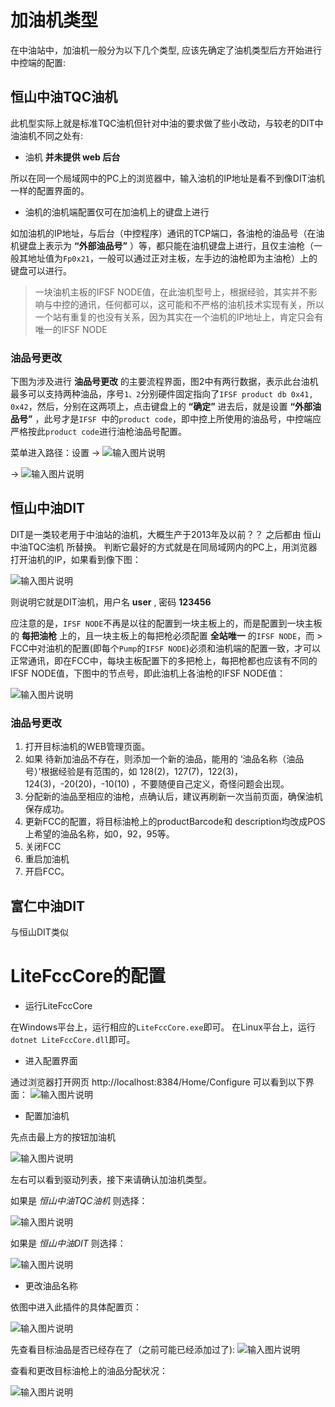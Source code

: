 # 加油机类型
在中油站中，加油机一般分为以下几个类型, 应该先确定了油机类型后方开始进行中控端的配置:
## 恒山中油TQC油机

此机型实际上就是标准TQC油机但针对中油的要求做了些小改动，与较老的DIT中油油机不同之处有:
- 油机 **并未提供 web 后台**

所以在同一个局域网中的PC上的浏览器中，输入油机的IP地址是看不到像DIT油机一样的配置界面的。
- 油机的油机端配置仅可在加油机上的键盘上进行

如加油机的IP地址，与后台（中控程序）通讯的TCP端口，各油枪的油品号（在油机键盘上表示为 **“外部油品号”** ）等，都只能在油机键盘上进行，且仅主油枪（一般其地址值为`Fp0x21`，一般可以通过正对主板，左手边的油枪即为主油枪）上的键盘可以进行。


> 一块油机主板的IFSF NODE值，在此油机型号上，根据经验，其实并不影响与中控的通讯，任何都可以，这可能和不严格的油机技术实现有关，所以一个站有重复的也没有关系，因为其实在一个油机的IP地址上，肯定只会有唯一的IFSF NODE

### 油品号更改

下图为涉及进行 **油品号更改** 的主要流程界面，图2中有两行数据，表示此台油机最多可以支持两种油品，序号`1、2`分别硬件固定指向了`IFSF product db 0x41, 0x42`，然后，分别在这两项上，点击键盘上的 **“确定”** 进去后，就是设置 **“外部油品号”** ，此号才是`IFSF `中的`product code`，即中控上所使用的油品号，中控端应严格按此`product code`进行油枪油品号配置。

菜单进入路径：设置 -> ![输入图片说明](../images/image.png)  

->  ![输入图片说明](../images/config_dit_pump2.png)



## 恒山中油DIT
DIT是一类较老用于中油站的油机，大概生产于2013年及以前？？ 之后都由 恒山中油TQC油机 所替换。
判断它最好的方式就是在同局域网内的PC上，用浏览器打开油机的IP，如果看到像下图：

![输入图片说明](../images/ditpump_config_pumpwebconfig.png) 

则说明它就是DIT油机，用户名 **user** , 密码 **123456** 

应注意的是，`IFSF NODE`不再是以往的配置到一块主板上的，而是配置到一块主板的 **每把油枪** 上的，且一块主板上的每把枪必须配置 **全站唯一** 的`IFSF NODE`，而 > FCC中对油机的配置(即每个`Pump`的`IFSF NODE`)必须和油机端的配置一致，才可以正常通讯，即在FCC中，每块主板配置下的多把枪上，每把枪都也应该有不同的IFSF NODE值，下图中的节点号，即此油机上各油枪的IFSF NODE值：
 
![输入图片说明](../images/ditpump_config_check_nodevalue.png)

### 油品号更改
1. 打开目标油机的WEB管理页面。   
2. 如果 待新加油品不存在，则添加一个新的油品，能用的 ‘油品名称（油品号）’根据经验是有范围的，如 128(2)，127(7)，122(3)，124(3)，-20(20)，-10(10) ，不要随便自己定义，奇怪问题会出现。     
3. 分配新的油品至相应的油枪，点确认后，建议再刷新一次当前页面，确保油机保存成功。
4. 更新FCC的配置，将目标油枪上的productBarcode和 description均改成POS上希望的油品名称，如0，92，95等。    
5. 关闭FCC    
6. 重启加油机    
7. 开启FCC。

## 富仁中油DIT
与恒山DIT类似
 
# LiteFccCore的配置
- 运行LiteFccCore

在Windows平台上，运行相应的`LiteFccCore.exe`即可。
在Linux平台上，运行`dotnet LiteFccCore.dll`即可。
- 进入配置界面

通过浏览器打开网页 http://localhost:8384/Home/Configure 可以看到以下界面：
![输入图片说明](../images/litefcccore_configUI_indexpage.png)

- 配置加油机

先点击最上方的按钮加油机


![输入图片说明](../images/litefcccore_configui_select_tag_pump.png)

左右可以看到驱动列表，接下来请确认加油机类型。

如果是  _恒山中油TQC油机_  则选择：

![输入图片说明](../images/litefcccore_configui_select_hs_tqc_pump.png)

如果是  _恒山中油DIT_  则选择：

![输入图片说明](../images/litefcccore_configui_select_hs_dit_pump.png)


 - 更改油品名称

依图中进入此插件的具体配置页：

![输入图片说明](../images/litefcccore_configui_delayfdcserverapp_setting.png)

先查看目标油品是否已经存在了（之前可能已经添加过了):
![输入图片说明](../images/litefcccore_configui_delayauthfdcserverapp_addfuelproduct.png)

查看和更改目标油枪上的油品分配状况：

![输入图片说明](../images/litefcccore_configui_delayauthfdcserverapp_changenzlproduct.png)